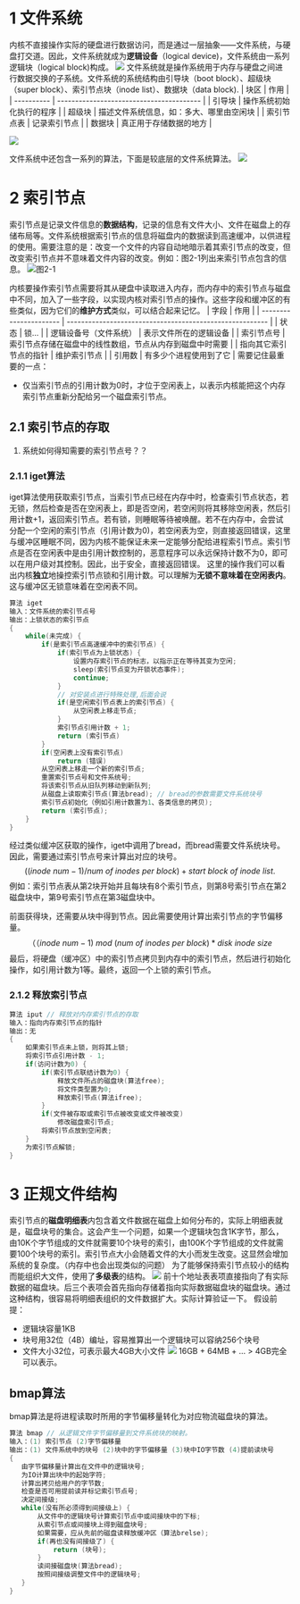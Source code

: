 # 1 文件系统
内核不直接操作实际的硬盘进行数据访问，而是通过一层抽象——文件系统，与硬盘打交道。因此，文件系统就成为**逻辑设备**（logical device)，文件系统由一系列逻辑块（logical block)构成。
![](https://note-image-1302477034.cos.ap-chengdu.myqcloud.com/pic/202210081010056.png)
文件系统就是操作系统用于内存与硬盘之间进行数据交换的子系统。文件系统的系统结构由引导块（boot block）、超级块（super block）、索引节点块（inode list）、数据块（data block).
| 块区       | 作用                                     |
| ---------- | ---------------------------------------- |
| 引导块     | 操作系统初始化执行的程序                 |
| 超级块     | 描述文件系统信息，如：多大、哪里由空闲块 |
| 索引节点表 | 记录索引节点                             |
| 数据块     | 真正用于存储数据的地方                   |

![](https://note-image-1302477034.cos.ap-chengdu.myqcloud.com/pic/202210081019885.png)

文件系统中还包含一系列的算法，下面是较底层的文件系统算法。
![](https://note-image-1302477034.cos.ap-chengdu.myqcloud.com/pic/202210092003281.png)

# 2 索引节点
索引节点是记录文件信息的**数据结构**，记录的信息有文件大小、文件在磁盘上的存储布局等。文件系统根据索引节点的信息将磁盘内的数据读到高速缓冲，以供进程的使用。需要注意的是：改变一个文件的内容自动地暗示着其索引节点的改变，但改变索引节点并不意味着文件内容的改变。例如：图2-1列出来索引节点包含的信息。
![图2-1](https://note-image-1302477034.cos.ap-chengdu.myqcloud.com/pic/202210092034657.png)

内核要操作索引节点需要将其从硬盘中读取进入内存，而内存中的索引节点与磁盘中不同，加入了一些字段，以实现内核对索引节点的操作。这些字段和缓冲区的有些类似，因为它们的**维护方式**类似，可以结合起来记忆。
| 字段                   | 作用                                                     |
| ---------------------- | -------------------------------------------------------- |
| 状态                   | 锁...                                                    |
| 逻辑设备号（文件系统）             | 表示文件所在的逻辑设备                                   |
| 索引节点号             | 索引节点存储在磁盘中的线性数组，节点从内存到磁盘中时需要 |
| 指向其它索引节点的指针 | 维护索引节点                                             |
| 引用数                 | 有多少个进程使用到了它                                                         |
需要记住最重要的一点：
+  仅当索引节点的引用计数为0时，才位于空闲表上，以表示内核能把这个内存索引节点重新分配给另一个磁盘索引节点。


## 2.1 索引节点的存取

1. 系统如何得知需要的索引节点号？？
### 2.1.1 iget算法
iget算法使用获取索引节点，当索引节点已经在内存中时，检查索引节点状态，若无锁，然后检查是否在空闲表上，即是否空闲，若空闲则将其移除空闲表，然后引用计数+1，返回索引节点。若有锁，则睡眠等待被唤醒。若不在内存中，会尝试分配一个空闲的索引节点（引用计数为0)，若空闲表为空，则直接返回错误，这里与缓冲区睡眠不同，因为内核不能保证未来一定能够分配给进程索引节点。索引节点是否在空闲表中是由引用计数控制的，恶意程序可以永远保持计数不为0，即可以在用户级对其控制。因此，出于安全，直接返回错误。
这里的操作我们可以看出内核**独立**地操控索引节点锁和引用计数。可以理解为**无锁不意味着在空闲表内**。这与缓冲区无锁意味着在空闲表不同。
```c
算法 iget
输入：文件系统的索引节点号
输出：上锁状态的索引节点
{
    while(未完成) {
        if(是索引节点高速缓冲中的索引节点) {
            if(索引节点为上锁状态) {
                设置内存索引节点的标志，以指示正在等待其变为空闲;
                sleep(索引节点变为开锁状态事件);
                continue;
            }
            // 对安装点进行特殊处理,后面会说
            if(是空闲索引节点表上的索引节点) {
                从空闲表上移走节点;
            }
            索引节点引用计数 + 1;
            return (索引节点)
        }
        if(空闲表上没有索引节点)
            return (错误) 
        从空闲表上移走一个新的索引节点;
        重置索引节点号和文件系统号;
        将该索引节点从旧队列移动到新队列;
        从磁盘上读取索引节点(算法bread); // bread的参数需要文件系统块号
        索引节点初始化（例如引用计数置为1、各类信息的拷贝);
        return (索引节点);
    }
}
```
经过类似缓冲区获取的操作，iget中调用了bread，而bread需要文件系统块号。因此，需要通过索引节点号来计算出对应的块号。
$$
    ((inode \ num - 1 ) / num \ of \ inodes \ per \ block) + start \ block \ of \ inode \ list.
$$
例如：索引节点表从第2块开始并且每块有8个索引节点，则第8号索引节点在第2磁盘块中，第9号索引节点在第3磁盘块中。

前面获得块，还需要从块中得到节点。因此需要使用计算出索引节点的字节偏移量。
$$
    （（inode \ num - 1 ) \ mod \ (num \ of \ inodes \ per \ block) * disk \ inode \ size
$$
最后，将硬盘（缓冲区）中的索引节点拷贝到内存中的索引节点，然后进行初始化操作，如引用计数为1等。最终，返回一个上锁的索引节点。


### 2.1.2 释放索引节点
```c
算法 iput // 释放对内存索引节点的存取
输入：指向内存索引节点的指针
输出：无
{
    如果索引节点未上锁，则将其上锁;
    将索引节点引用计数 - 1;
    if(访问计数为0) {
        if(索引节点联结计数为0) {
            释放文件所占的磁盘块(算法free);
            将文件类型置为0;
            释放索引节点(算法ifree);
        }
        if(文件被存取或索引节点被改变或文件被改变)
            修改磁盘索引节点;
        将索引节点放到空闲表;
    }
    为索引节点解锁;
}
```


# 3 正规文件结构
索引节点的**磁盘明细表**内包含着文件数据在磁盘上如何分布的，实际上明细表就是，磁盘块号的集合。这会产生一个问题，如果一个逻辑块包含1K字节，那么，由10K个字节组成的文件就需要10个块号的索引，由100K个字节组成的文件就需要100个块号的索引。索引节点大小会随着文件的大小而发生改变。这显然会增加系统的复杂度。（内存中也会出现类似的问题）
为了能够保持索引节点较小的结构而能组织大文件，使用了**多级表**的结构。
![](https://note-image-1302477034.cos.ap-chengdu.myqcloud.com/pic/202210101007957.png)
前十个地址表表项直接指向了有实际数据的磁盘块。后三个表项会首先指向存储着指向实际数据磁盘块的磁盘块。通过这种结构，很容易将明细表组织的文件数据扩大。实际计算验证一下。
假设前提：
+ 逻辑块容量1KB
+ 块号用32位（4B）编址，容易推算出一个逻辑块可以容纳256个块号
+ 文件大小32位，可表示最大4GB大小文件
![](https://note-image-1302477034.cos.ap-chengdu.myqcloud.com/pic/202210101022782.png)
16GB + 64MB + ... > 4GB完全可以表示。

## bmap算法
bmap算法是将进程读取时所用的字节偏移量转化为对应物流磁盘块的算法。
```c
算法 bmap // 从逻辑文件字节偏移量到文件系统块的映射。
输入：(1) 索引节点 (2)字节偏移量
输出：(1) 文件系统中的块号 (2)块中的字节偏移量 (3)块中IO字节数 (4)提前读块号
{
   由字节偏移量计算出在文件中的逻辑块号;
   为IO计算出块中的起始字符;
   计算出拷贝给用户的字节数;
   检查是否可用提前读并标记索引节点号;
   决定间接级;
   while(没有所必须得到间接级上) {
       从文件中的逻辑块号计算索引节点中或间接块中的下标;
       从索引节点或间接块上得到磁盘块号;
       如果需要，应从先前的磁盘读释放缓冲区（算法brelse);
       if(再也没有间接级了) {
           return (块号);
       }
       读间接磁盘块(算法bread);
       按照间接级调整文件中的逻辑块号;
   }
}
```
